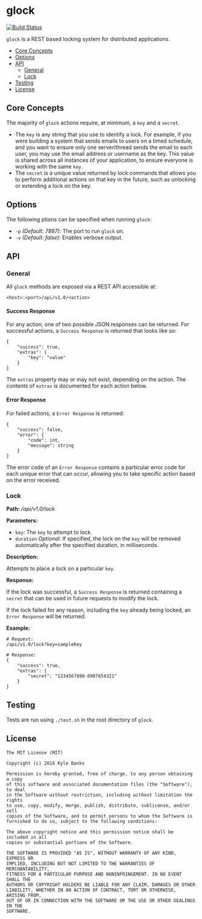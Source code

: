 # glock

[![Build Status](https://travis-ci.org/KyleBanks/glock.svg?branch=master)](https://travis-ci.org/KyleBanks/glock)

`glock` is a REST based locking system for distributed applications.

- [Core Concepts](#core-concepts)
- [Options](#options)
- [API](#api)
    - [General](#general)
    - [Lock](#lock)
- [Testing](#testing)
- [License](#license)

## Core Concepts

The majority of `glock` actions require, at minimum, a `key` and a `secret`.
- The `key` is any string that you use to identify a lock. For example, if you were building a system that sends emails to users on a timed schedule, and you want to ensure only one server/thread sends the email to each user, you may use the email address or username as the key. This value is shared across all instances of your application, to ensure everyone is working with the same `key`.
- The `secret` is a unique value returned by lock commands that allows you to perform additional actions on that key in the future, such as unlocking or extending a lock on the key.

## Options

The following ptions can be specified when running `glock`:

- `-p` *(Default: 7887)*: The port to run `glock` on.
- `-v` *(Default: false)*: Enables verbose output.

## API

### General

All `glock` methods are exposed via a REST API accessible at:

```
<host>:<port>/api/v1.0/<action>
```

#### Success Response

For any action, one of two possible JSON responses can be returned. For successful actions, a `Success Response` is returned that looks like so:

```
{
    "success": true,
    "extras": {
        "key": "value"
    }
}
```
The `extras` property may or may not exist, depending on the action. The contents of `extras` is documented for each action below.

#### Error Response

For failed actions, a `Error Response` is returned:

```
{
    "success": false,
    "error": {
        "code": int,
        "message": string
    }
}
```

The error code of an `Error Response` contains a particular error code for each unique error that can occur, allowing you to take specific action based on the error received.

### Lock

**Path:** */api/v1.0/lock*

**Parameters:**
- `key`: The `key` to attempt to lock.
- `duration` *Optional*:  If specified, the lock on the `key` will be removed automatically after the specified duration, in milliseconds.

**Description:**

Attempts to place a lock on a particular `key`.

**Response:**

If the lock was successful, a `Success Response` is returned containing a `secret` that can be used in future requests to modify the lock.

If the lock failed for any reason, including the `key` already being locked, an `Error Response` will be returned.

**Example:**
```
# Request:
/api/v1.0/lock?key=sampleKey

# Response:
{
    "success": true,
    "extras": {
        "secret": "1234567890-0987654321"
    }
}
```


## Testing

Tests are run using `./test.sh` in the root directory of `glock`.

## License

```
The MIT License (MIT)

Copyright (c) 2016 Kyle Banks

Permission is hereby granted, free of charge, to any person obtaining a copy
of this software and associated documentation files (the "Software"), to deal
in the Software without restriction, including without limitation the rights
to use, copy, modify, merge, publish, distribute, sublicense, and/or sell
copies of the Software, and to permit persons to whom the Software is
furnished to do so, subject to the following conditions:

The above copyright notice and this permission notice shall be included in all
copies or substantial portions of the Software.

THE SOFTWARE IS PROVIDED "AS IS", WITHOUT WARRANTY OF ANY KIND, EXPRESS OR
IMPLIED, INCLUDING BUT NOT LIMITED TO THE WARRANTIES OF MERCHANTABILITY,
FITNESS FOR A PARTICULAR PURPOSE AND NONINFRINGEMENT. IN NO EVENT SHALL THE
AUTHORS OR COPYRIGHT HOLDERS BE LIABLE FOR ANY CLAIM, DAMAGES OR OTHER
LIABILITY, WHETHER IN AN ACTION OF CONTRACT, TORT OR OTHERWISE, ARISING FROM,
OUT OF OR IN CONNECTION WITH THE SOFTWARE OR THE USE OR OTHER DEALINGS IN THE
SOFTWARE.
```
